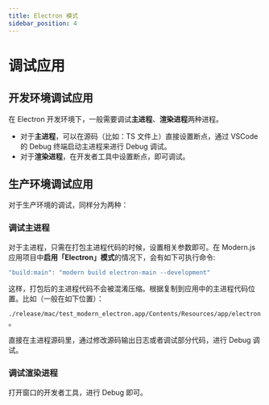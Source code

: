 ```yaml
---
title: Electron 模式
sidebar_position: 4
---
```


# 调试应用

## 开发环境调试应用
在 Electron 开发环境下，一般需要调试**主进程**、**渲染进程**两种进程。

- 对于**主进程**，可以在源码（比如：TS 文件上）直接设置断点，通过 VSCode 的 Debug 终端启动主进程来进行 Debug 调试。
- 对于**渲染进程**，在开发者工具中设置断点，即可调试。

## 生产环境调试应用
对于生产环境的调试，同样分为两种：

### 调试主进程
对于主进程，只需在打包主进程代码的时候，设置相关参数即可。在 Modern.js 应用项目中**启用「Electron」模式**的情况下，会有如下可执行命令:

```javascript
"build:main": "modern build electron-main --development"
```

这样，打包后的主进程代码不会被混淆压缩。根据复制到应用中的主进程代码位置。比如（一般在如下位置）：

`./release/mac/test_modern_electron.app/Contents/Resources/app/electron`。

直接在主进程源码里，通过修改源码输出日志或者调试部分代码，进行 Debug 调试。

### 调试渲染进程

打开窗口的开发者工具，进行 Debug 即可。

